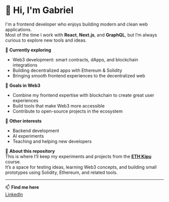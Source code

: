 # 👋 Hi, I'm Gabriel

I'm a frontend developer who enjoys building modern and clean web applications.  
Most of the time I work with **React**, **Next.js**, and **GraphQL**, but I’m always curious to explore new tools and ideas.

🚀 **Currently exploring**
- Web3 development: smart contracts, dApps, and blockchain integrations  
- Building decentralized apps with Ethereum & Solidity  
- Bringing smooth frontend experiences to the decentralized web

🎯 **Goals in Web3**
- Combine my frontend expertise with blockchain to create great user experiences
- Build tools that make Web3 more accessible  
- Contribute to open-source projects in the ecosystem

🌱 **Other interests**
- Backend development  
- AI experiments  
- Teaching and helping new developers

📂 **About this repository**  
This is where I’ll keep my experiments and projects from the **[ETH Kipu](https://ethkipu.org/)** course.  
It’s a space for testing ideas, learning Web3 concepts, and building small prototypes using Solidity, Ethereum, and related tools.


---

📫 **Find me here**  
[LinkedIn](https://linkedin.com/in/gabrielneutzling)
